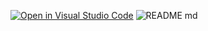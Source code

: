 [![Open in Visual Studio Code](https://classroom.github.com/assets/open-in-vscode-718a45dd9cf7e7f842a935f5ebbe5719a5e09af4491e668f4dbf3b35d5cca122.svg)](https://classroom.github.com/online_ide?assignment_repo_id=11974728&assignment_repo_type=AssignmentRepo)
![README md](https://github.com/ISPC-TST-SENSORES-y-ACTUADORES-2023/semana4/assets/108839778/b2512466-c627-4d1c-a3e1-bb409f170301)
